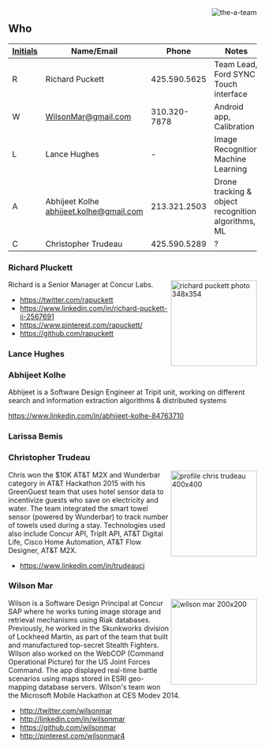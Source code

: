 <img align="right" alt="the-a-team" src="https://cloud.githubusercontent.com/assets/300046/12873773/6dfb4f6c-cd7b-11e5-9da6-1f5bf42b0987.jpg">

## Who

| <a href="https://github.com/wilsonmar/drones/blob/master/event-checklist.md">Initials</a> | Name/Email | Phone | Notes |
| -------- | ---------- | ----- | ----- |
| R | Richard Puckett | 425.590.5625 | Team Lead, Ford SYNC Touch interface |
| W | <a href="email:WilsonMar@gmail.com">WilsonMar@gmail.com</a> | 310.320-7878 | Android app, Calibration |
| L | Lance Hughes | - | Image Recognition Machine Learning |
| A | Abhijeet Kolhe <a href="email:WilsonMar@gmail.com">abhijeet.kolhe@gmail.com</a> | 213.321.2503 | Drone tracking & object recognition algorithms, ML |
| C | Christopher Trudeau | 425.590.5289 | ? |

### Richard Pluckett
<img align="right" width="174" alt="richard puckett photo 348x354" src="https://cloud.githubusercontent.com/assets/300046/12874711/f3e73606-cd8d-11e5-8d7b-55a5f80c5f97.png">
Richard is a Senior Manager at Concur Labs.

   * https://twitter.com/rapuckett
   * https://www.linkedin.com/in/richard-puckett-ii-2567691
   * https://www.pinterest.com/rapuckett/
   * https://github.com/rapuckett

### Lance Hughes

### Abhijeet Kolhe
Abhijeet is a Software Design Engineer at Tripit unit, working on different search and information extraction algorithms & distributed systems

https://www.linkedin.com/in/abhijeet-kolhe-84763710

### Larissa Bemis

### Christopher Trudeau
<img align="right" alt="profile chris trudeau 400x400" width="174" src="https://cloud.githubusercontent.com/assets/300046/12895671/6edb231c-ce52-11e5-8b68-716fa407bbb0.jpg">
Chris won the $10K AT&T M2X and Wunderbar category in AT&T Hackathon 2015 with his GreenGuest team that uses hotel sensor data to incentivize guests who save on electricity and water. The team integrated the smart towel sensor (powered by Wunderbar) to track number of towels used during a stay. Technologies used also include Concur API, TripIt API, AT&T Digital Life, Cisco Home Automation, AT&T Flow Designer, AT&T M2X.

   * https://www.linkedin.com/in/trudeaucj

### Wilson Mar
<img align="right" alt="wilson mar 200x200" width="174"  src="https://cloud.githubusercontent.com/assets/300046/12874704/c5a2fbfe-cd8d-11e5-9b7b-1836d6c212d0.jpg">
Wilson is a Software Design Principal at Concur SAP where he works tuning image storage and retrieval mechanisms using Riak databases. 
Previously, he worked in the Skunkworks division of Lockheed Martin, 
as part of the team that built and manufactured top-secret Stealth Fighters.
Wilson also worked on the WebCOP (Command Operational Picture) for the US Joint Forces Command. The app displayed real-time battle scenarios using maps stored in ESRI geo-mapping database servers. Wilson's team won the Microsoft Mobile Hackathon at CES Modev 2014.

   * http://twitter.com/wilsonmar
   * http://linkedin.com/in/wilsonmar
   * https://github.com/wilsonmar
   * http://pinterest.com/wilsonmar4
